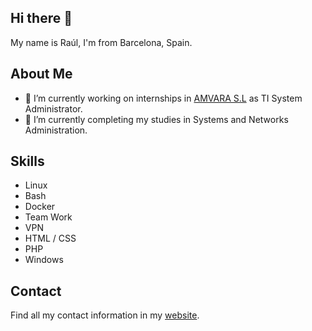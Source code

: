 ## Hi there 👋

My name is Raúl, I'm from Barcelona, Spain.

## About Me 

- 💼 I’m currently working on internships in [AMVARA S.L](https://www.amvara.de) as TI System Administrator.
- 📖 I’m currently completing my studies in Systems and Networks Administration.

## Skills

- Linux       
- Bash        
- Docker      
- Team Work   
- VPN         
- HTML / CSS 
- PHP         
- Windows     

## Contact
Find all my contact information in my [website](https://www.raulheredia.es).
